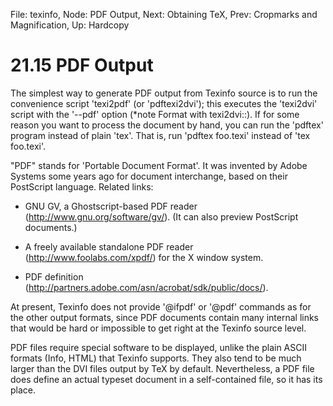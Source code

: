 File: texinfo,  Node: PDF Output,  Next: Obtaining TeX,  Prev: Cropmarks and Magnification,  Up: Hardcopy

21.15 PDF Output
================

The simplest way to generate PDF output from Texinfo source is to run
the convenience script 'texi2pdf' (or 'pdftexi2dvi'); this executes the
'texi2dvi' script with the '--pdf' option (*note Format with
texi2dvi::).  If for some reason you want to process the document by
hand, you can run the 'pdftex' program instead of plain 'tex'.  That is,
run 'pdftex foo.texi' instead of 'tex foo.texi'.

  "PDF" stands for 'Portable Document Format'.  It was invented by Adobe
Systems some years ago for document interchange, based on their
PostScript language.  Related links:

   * GNU GV, a Ghostscript-based PDF reader
     (http://www.gnu.org/software/gv/).  (It can also preview PostScript
     documents.)

   * A freely available standalone PDF reader
     (http://www.foolabs.com/xpdf/) for the X window system.

   * PDF definition
     (http://partners.adobe.com/asn/acrobat/sdk/public/docs/).

  At present, Texinfo does not provide '@ifpdf' or '@pdf' commands as
for the other output formats, since PDF documents contain many internal
links that would be hard or impossible to get right at the Texinfo
source level.

  PDF files require special software to be displayed, unlike the plain
ASCII formats (Info, HTML) that Texinfo supports.  They also tend to be
much larger than the DVI files output by TeX by default.  Nevertheless,
a PDF file does define an actual typeset document in a self-contained
file, so it has its place.

